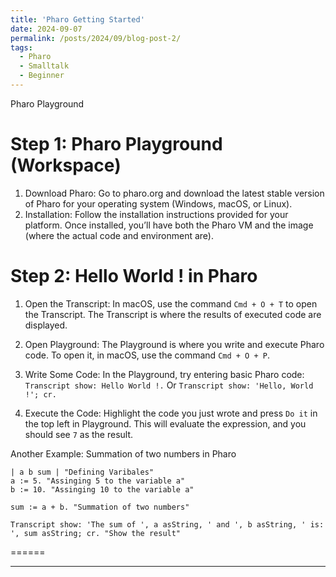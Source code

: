 ```yaml
---
title: 'Pharo Getting Started'
date: 2024-09-07
permalink: /posts/2024/09/blog-post-2/
tags:
  - Pharo
  - Smalltalk
  - Beginner
---
```


Pharo Playground

Step 1: Pharo Playground (Workspace)
======
1. Download Pharo: Go to pharo.org and download the latest stable version of Pharo for your operating system (Windows, macOS, or Linux).
2. Installation: Follow the installation instructions provided for your platform. Once installed, you’ll have both the Pharo VM and the image (where the actual code and environment are).


Step 2: Hello World ! in Pharo
======
1. Open the Transcript: In macOS, use the command `Cmd + O + T` to open the Transcript. The Transcript is where the results of executed code are displayed.
2. Open Playground: The Playground is where you write and execute Pharo code. To open it, in macOS, use the command `Cmd + O + P`.
3. Write Some Code: In the Playground, try entering basic Pharo code: `Transcript show: Hello World !.` Or `Transcript show: 'Hello, World !'; cr.`

4. Execute the Code: Highlight the code you just wrote and press `Do it` in the top left in Playground. This will evaluate the expression, and you should see `7` as the result.

Another Example: Summation of two numbers in Pharo
```
| a b sum | "Defining Varibales"
a := 5. "Assinging 5 to the variable a"
b := 10. "Assinging 10 to the variable a"

sum := a + b. "Summation of two numbers"

Transcript show: 'The sum of ', a asString, ' and ', b asString, ' is: ', sum asString; cr. "Show the result"

```


======

------